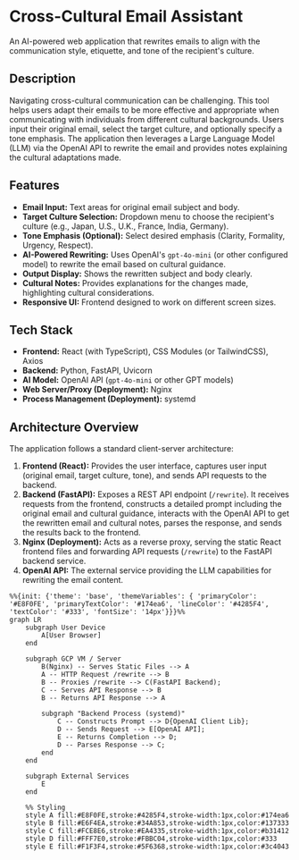 # Cross-Cultural Email Assistant

An AI-powered web application that rewrites emails to align with the communication style, etiquette, and tone of the recipient's culture.

## Description

Navigating cross-cultural communication can be challenging. This tool helps users adapt their emails to be more effective and appropriate when communicating with individuals from different cultural backgrounds. Users input their original email, select the target culture, and optionally specify a tone emphasis. The application then leverages a Large Language Model (LLM) via the OpenAI API to rewrite the email and provides notes explaining the cultural adaptations made.

## Features

* **Email Input:** Text areas for original email subject and body.
* **Target Culture Selection:** Dropdown menu to choose the recipient's culture (e.g., Japan, U.S., U.K., France, India, Germany).
* **Tone Emphasis (Optional):** Select desired emphasis (Clarity, Formality, Urgency, Respect).
* **AI-Powered Rewriting:** Uses OpenAI's `gpt-4o-mini` (or other configured model) to rewrite the email based on cultural guidance.
* **Output Display:** Shows the rewritten subject and body clearly.
* **Cultural Notes:** Provides explanations for the changes made, highlighting cultural considerations.
* **Responsive UI:** Frontend designed to work on different screen sizes.

## Tech Stack

* **Frontend:** React (with TypeScript), CSS Modules (or TailwindCSS), Axios
* **Backend:** Python, FastAPI, Uvicorn
* **AI Model:** OpenAI API (`gpt-4o-mini` or other GPT models)
* **Web Server/Proxy (Deployment):** Nginx
* **Process Management (Deployment):** systemd

## Architecture Overview

The application follows a standard client-server architecture:

1.  **Frontend (React):** Provides the user interface, captures user input (original email, target culture, tone), and sends API requests to the backend.
2.  **Backend (FastAPI):** Exposes a REST API endpoint (`/rewrite`). It receives requests from the frontend, constructs a detailed prompt including the original email and cultural guidance, interacts with the OpenAI API to get the rewritten email and cultural notes, parses the response, and sends the results back to the frontend.
3.  **Nginx (Deployment):** Acts as a reverse proxy, serving the static React frontend files and forwarding API requests (`/rewrite`) to the FastAPI backend service.
4.  **OpenAI API:** The external service providing the LLM capabilities for rewriting the email content.

```mermaid
%%{init: {'theme': 'base', 'themeVariables': { 'primaryColor': '#E8F0FE', 'primaryTextColor': '#174ea6', 'lineColor': '#4285F4', 'textColor': '#333', 'fontSize': '14px'}}}%%
graph LR
    subgraph User Device
        A[User Browser]
    end

    subgraph GCP VM / Server
        B(Nginx) -- Serves Static Files --> A
        A -- HTTP Request /rewrite --> B
        B -- Proxies /rewrite --> C(FastAPI Backend);
        C -- Serves API Response --> B
        B -- Returns API Response --> A

        subgraph "Backend Process (systemd)"
            C -- Constructs Prompt --> D{OpenAI Client Lib};
            D -- Sends Request --> E[OpenAI API];
            E -- Returns Completion --> D;
            D -- Parses Response --> C;
        end
    end

    subgraph External Services
        E
    end

    %% Styling
    style A fill:#E8F0FE,stroke:#4285F4,stroke-width:1px,color:#174ea6
    style B fill:#E6F4EA,stroke:#34A853,stroke-width:1px,color:#137333
    style C fill:#FCE8E6,stroke:#EA4335,stroke-width:1px,color:#b31412
    style D fill:#FFF7E0,stroke:#FBBC04,stroke-width:1px,color:#333
    style E fill:#F1F3F4,stroke:#5F6368,stroke-width:1px,color:#3c4043
```

